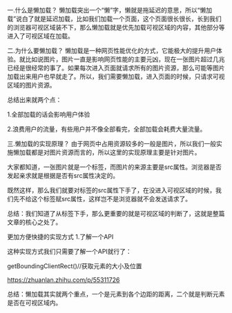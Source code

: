 一.什么是懒加载？
懒加载突出一个“懒”字，懒就是拖延迟的意思，所以“懒加载”说白了就是延迟加载，比如我们加载一个页面，这个页面很长很长，长到我们的浏览器可视区域装不下，那么懒加载就是优先加载可视区域的内容，其他部分等进入了可视区域在加载。

二.为什么要懒加载？
懒加载是一种网页性能优化的方式，它能极大的提升用户体验。就比如说图片，图片一直是影响网页性能的主要元凶，现在一张图片超过几兆已经是很经常的事了。如果每次进入页面就请求所有的图片资源，那么可能等图片加载出来用户也早就走了。所以，我们需要懒加载，进入页面的时候，只请求可视区域的图片资源。

总结出来就两个点：

1.全部加载的话会影响用户体验

2.浪费用户的流量，有些用户并不像全部看完，全部加载会耗费大量流量。

三.懒加载的实现原理？
由于网页中占用资源较多的一般是图片，所以我们一般实施懒加载都是对图片资源而言的，所以这里的实现原理主要是针对图片。

大家都知道，一张图片就是一个<img>标签，而图片的来源主要是src属性。浏览器是否发起亲求就是根据是否有src属性决定的。

既然这样，那么我们就要对<img>标签的src属性下手了，在没进入可视区域的时候，我们先不给这个<img>标签赋src属性，这样岂不是浏览器就不会发送请求了。

总结：我们知道了从<img>标签下手，那么更重要的就是可视区域的判断了，这就是整篇文章的核心之处了。

更加方便快捷的实现方式
1.了解一个API

这种实现方式我们只需要了解一个API就行了：

getBoundingClientRect()//获取元素的大小及位置

https://zhuanlan.zhihu.com/p/55311726

总结：懒加载其实就两个重点，一个是元素到各个边距的距离，二个就是判断元素是否在可视区域内。